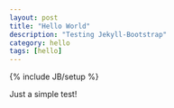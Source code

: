 ```yaml
---
layout: post
title: "Hello World"
description: "Testing Jekyll-Bootstrap"
category: hello
tags: [hello]
---
```

{% include JB/setup %}

Just a simple test!